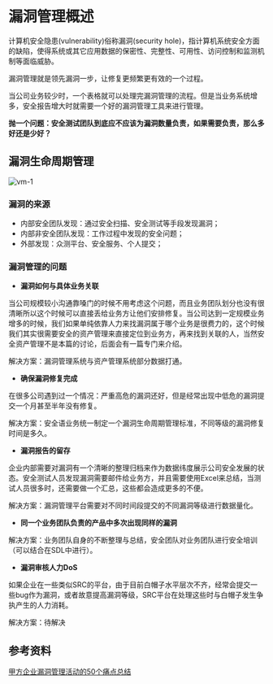 # 漏洞管理概述
计算机安全隐患(vulnerability)俗称漏洞(security hole)，指计算机系统安全方面的缺陷，使得系统或其它应用数据的保密性、完整性、可用性、访问控制和监测机制等面临威胁。

漏洞管理就是领先漏洞一步，让修复更频繁更有效的一个过程。

当公司业务较少时，一个表格就可以处理完漏洞管理的流程。但是当业务系统增多，安全报告增大时就需要一个好的漏洞管理工具来进行管理。

**抛一个问题：安全测试团队到底应不应该为漏洞数量负责，如果需要负责，那么多好还是少好？**

## 漏洞生命周期管理

![vm-1](https://github.com/bloodzer0/ossa/raw/master/application-security/vulnerability-management/img/vm-1.png)

### 漏洞的来源
* 内部安全团队发现：通过安全扫描、安全测试等手段发现漏洞；
* 内部非安全团队发现：工作过程中发现的安全问题；
* 外部发现：众测平台、安全服务、个人提交；

### 漏洞管理的问题
* **漏洞如何与具体业务关联**

当公司规模较小沟通靠嗓门的时候不用考虑这个问题，而且业务团队划分也没有很清晰所以这个时候可以直接丢给业务方让他们安排修复。当公司达到一定规模业务增多的时候，我们如果单纯依靠人力来找漏洞属于哪个业务是很费力的，这个时候我们其实很需要安全的资产管理来直接定位到业务方，再来找到关联的人，当然安全资产管理不是本篇的讨论，后面会有一篇专门来介绍。

解决方案：漏洞管理系统与资产管理系统部分数据打通。

* **确保漏洞修复完成**

在很多公司遇到过一个情况：严重高危的漏洞还好，但是经常出现中低危的漏洞提交一个月甚至半年没有修复。

解决方案：安全语业务统一制定一个漏洞生命周期管理标准，不同等级的漏洞修复时间是多久。

* **漏洞报告的留存**

企业内部需要对漏洞有一个清晰的整理归档来作为数据纬度展示公司安全发展的状态。安全测试人员发现漏洞需要邮件给业务方，并且需要使用Excel来总结，当测试人员很多时，还需要做一个汇总，这些都会造成更多的不便。

解决方案：漏洞管理平台需要对不同时间段提交的不同漏洞等级进行数据量化。

* **同一个业务团队负责的产品中多次出现同样的漏洞**

解决方案：业务团队自身的不断整理与总结，安全团队对业务团队进行安全培训（可以结合在SDL中进行）。

* **漏洞审核人力DoS**

如果企业在一些类似SRC的平台，由于目前白帽子水平层次不齐，经常会提交一些bug作为漏洞，或者故意提高漏洞等级，SRC平台在处理这些时与白帽子发生争执产生的人力消耗。

解决方案：待解决

## 参考资料
[甲方企业漏洞管理活动的50个痛点总结](https://mp.weixin.qq.com/s/PbQKGiXRVFp9jmvFwDUrTA)
